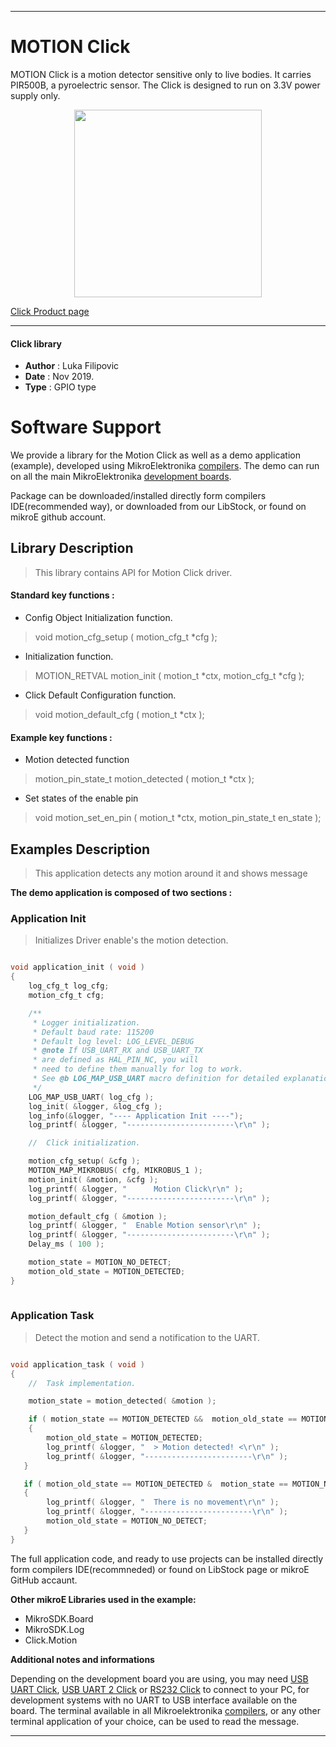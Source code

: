  

---
# MOTION Click

MOTION Click is a motion detector sensitive only to live bodies. It carries PIR500B, a pyroelectric sensor. The Click is designed to run on 3.3V power supply only.

<p align="center">
  <img src="https://download.mikroe.com/images/click_for_ide/motion_click.png" height=300px>
</p>

[Click Product page](https://www.mikroe.com/motion-click)

---


#### Click library 

- **Author**        : Luka Filipovic
- **Date**          : Nov 2019.
- **Type**          : GPIO type


# Software Support

We provide a library for the Motion Click 
as well as a demo application (example), developed using MikroElektronika 
[compilers](https://shop.mikroe.com/compilers). 
The demo can run on all the main MikroElektronika [development boards](https://shop.mikroe.com/development-boards).

Package can be downloaded/installed directly form compilers IDE(recommended way), or downloaded from our LibStock, or found on mikroE github account. 

## Library Description

> This library contains API for Motion Click driver.

#### Standard key functions :

- Config Object Initialization function.
> void motion_cfg_setup ( motion_cfg_t *cfg ); 
 
- Initialization function.
> MOTION_RETVAL motion_init ( motion_t *ctx, motion_cfg_t *cfg );

- Click Default Configuration function.
> void motion_default_cfg ( motion_t *ctx );


#### Example key functions :

- Motion detected function
> motion_pin_state_t motion_detected ( motion_t *ctx );
 
- Set states of the enable pin
> void motion_set_en_pin (  motion_t *ctx, motion_pin_state_t en_state );

## Examples Description

> This application detects any motion around it and shows message

**The demo application is composed of two sections :**

### Application Init 

> Initializes Driver enable's the motion detection.

```c

void application_init ( void )
{
    log_cfg_t log_cfg;
    motion_cfg_t cfg;

    /** 
     * Logger initialization.
     * Default baud rate: 115200
     * Default log level: LOG_LEVEL_DEBUG
     * @note If USB_UART_RX and USB_UART_TX 
     * are defined as HAL_PIN_NC, you will 
     * need to define them manually for log to work. 
     * See @b LOG_MAP_USB_UART macro definition for detailed explanation.
     */
    LOG_MAP_USB_UART( log_cfg );
    log_init( &logger, &log_cfg );
    log_info(&logger, "---- Application Init ----");
    log_printf( &logger, "------------------------\r\n" );

    //  Click initialization.

    motion_cfg_setup( &cfg );
    MOTION_MAP_MIKROBUS( cfg, MIKROBUS_1 );
    motion_init( &motion, &cfg );
    log_printf( &logger, "      Motion Click\r\n" );
    log_printf( &logger, "------------------------\r\n" );

    motion_default_cfg ( &motion );
    log_printf( &logger, "  Enable Motion sensor\r\n" );
    log_printf( &logger, "------------------------\r\n" );
    Delay_ms ( 100 );

    motion_state = MOTION_NO_DETECT;
    motion_old_state = MOTION_DETECTED;
}
  
```

### Application Task

> Detect the motion and send a notification to the UART.

```c

void application_task ( void )
{
    //  Task implementation.

    motion_state = motion_detected( &motion );

    if ( motion_state == MOTION_DETECTED &&  motion_old_state == MOTION_NO_DETECT )
    {
        motion_old_state = MOTION_DETECTED;
        log_printf( &logger, "  > Motion detected! <\r\n" );
        log_printf( &logger, "------------------------\r\n" );
   }

   if ( motion_old_state == MOTION_DETECTED &  motion_state == MOTION_NO_DETECT )
   {
        log_printf( &logger, "  There is no movement\r\n" );
        log_printf( &logger, "------------------------\r\n" );
        motion_old_state = MOTION_NO_DETECT;
   }
}  

```

The full application code, and ready to use projects can be  installed directly form compilers IDE(recommneded) or found on LibStock page or mikroE GitHub accaunt.

**Other mikroE Libraries used in the example:** 

- MikroSDK.Board
- MikroSDK.Log
- Click.Motion

**Additional notes and informations**

Depending on the development board you are using, you may need 
[USB UART Click](https://shop.mikroe.com/usb-uart-click), 
[USB UART 2 Click](https://shop.mikroe.com/usb-uart-2-click) or 
[RS232 Click](https://shop.mikroe.com/rs232-click) to connect to your PC, for 
development systems with no UART to USB interface available on the board. The 
terminal available in all Mikroelektronika 
[compilers](https://shop.mikroe.com/compilers), or any other terminal application 
of your choice, can be used to read the message.



---
